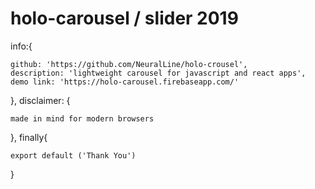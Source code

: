 # holo-carousel / slider 2019


info:{

    github: 'https://github.com/NeuralLine/holo-crousel',
    description: 'lightweight carousel for javascript and react apps',
    demo link: 'https://holo-carousel.firebaseapp.com/'

},
disclaimer: {

    made in mind for modern browsers
    
},
finally{    
    
    export default ('Thank You')
    
}

